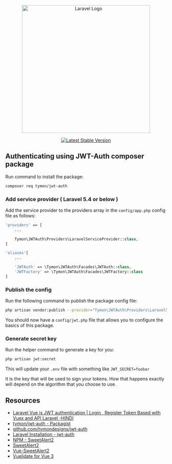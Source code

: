 <p align="center"><a href="https://laravel.com" target="_blank"><img src="https://raw.githubusercontent.com/laravel/art/master/logo-lockup/5%20SVG/2%20CMYK/1%20Full%20Color/laravel-logolockup-cmyk-red.svg" width="400" alt="Laravel Logo"></a></p>

<p align="center">
<a href="https://packagist.org/packages/laravel/framework"><img src="https://img.shields.io/packagist/v/laravel/framework" alt="Latest Stable Version"></a>
</p>

## Authenticating using JWT-Auth composer package

Run command to install the package:

```bash
composer req tymon/jwt-auth
```

### Add service provider ( Laravel 5.4 or below )

Add the service provider to the providers array in the `config/app.php` config file as follows:

```php
'providers' => [
    ...

    Tymon\JWTAuth\Providers\LaravelServiceProvider::class,
]

'aliases'[
    ...

    'JWTAuth' => \Tymon\JWTAuth\Facades\JWTAuth::class,
    'JWTFactory' => \Tymon\JWTAuth\Facades\JWTFactory::class
]
```

### Publish the config

Run the following command to publish the package config file:

```bash
php artisan vendor:publish --provider="Tymon\JWTAuth\Providers\LaravelServiceProvider"
```

You should now have a `config/jwt.php` file that allows you to configure the basics of this package.

### Generate secret key

Run the helper command to generate a key for you:

```bash
php artisan jwt:secret
```

This will update your `.env` file with something like `JWT_SECRET=foobar`

It is the key that will be used to sign your tokens. How that happens exactly will depend on the algorithm that you choose to use.

## Resources

- [Laravel Vue js JWT authentication | Login , Register Token Based with Vuex and API Laravel -HINDI](https://www.youtube.com/watch?v=qJ-cMlCqlmo)
- [tymon/jwt-auth - Packagist](https://packagist.org/packages/tymon/jwt-auth)
- [github.com/tymondesigns/jwt-auth](https://github.com/tymondesigns/jwt-auth)
- [Laravel Installation - jwt-auth](https://jwt-auth.readthedocs.io/en/develop/laravel-installation/)
- [NPM - SweetAlert2](https://www.npmjs.com/package/sweetalert2/v/6.6.1?activeTab=readme)
- [SweetAlert2](https://sweetalert2.github.io/)
- [Vue-SweetAlert2](https://github.com/avil13/vue-sweetalert2)
- [Vuelidate for Vue 3](https://vuelidate-next.netlify.app/#installation)
